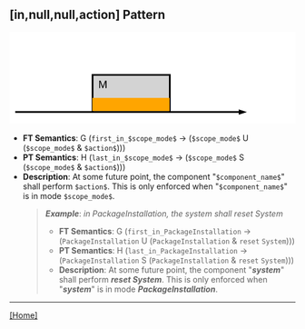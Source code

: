 ## [in,null,null,action] Pattern
![[in,null,null,action] Pattern](../../../_media/user-interface/examples/svgDiagrams/in_null_null_action.svg "[in,null,null,action] Pattern")
 * **FT Semantics**: G (`first_in_$scope_mode$` -> (`$scope_mode$` U (`$scope_mode$` & `$action$`)))
 * **PT Semantics**: H (`last_in_$scope_mode$` -> (`$scope_mode$` S (`$scope_mode$` & `$action$`)))
 * **Description**: At some future point, the component "`$component_name$`" shall perform `$action$`. This is only enforced when "`$component_name$`" is in mode `$scope_mode$`.
   > **_Example_**: _in PackageInstallation,  the system shall   reset System_   
   >  * **FT Semantics**: G (`first_in_PackageInstallation` -> (`PackageInstallation` U (`PackageInstallation` & `reset` `System`)))
   >  * **PT Semantics**: H (`last_in_PackageInstallation` -> (`PackageInstallation` S (`PackageInstallation` & `reset` `System`)))
   >  * **Description**: At some future point, the component "**_system_**" shall perform **_reset System_**. This is only enforced when "**_system_**" is in mode **_PackageInstallation_**.
***
[[Home]](../semantics.md)